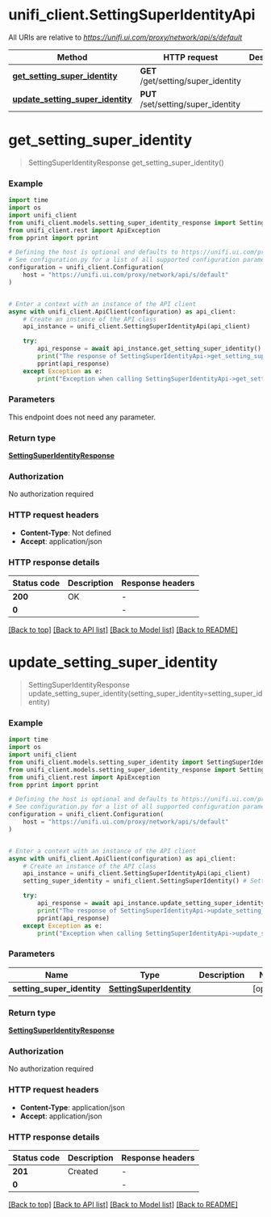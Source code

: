 # unifi_client.SettingSuperIdentityApi

All URIs are relative to *https://unifi.ui.com/proxy/network/api/s/default*

Method | HTTP request | Description
------------- | ------------- | -------------
[**get_setting_super_identity**](SettingSuperIdentityApi.md#get_setting_super_identity) | **GET** /get/setting/super_identity | 
[**update_setting_super_identity**](SettingSuperIdentityApi.md#update_setting_super_identity) | **PUT** /set/setting/super_identity | 


# **get_setting_super_identity**
> SettingSuperIdentityResponse get_setting_super_identity()



### Example


```python
import time
import os
import unifi_client
from unifi_client.models.setting_super_identity_response import SettingSuperIdentityResponse
from unifi_client.rest import ApiException
from pprint import pprint

# Defining the host is optional and defaults to https://unifi.ui.com/proxy/network/api/s/default
# See configuration.py for a list of all supported configuration parameters.
configuration = unifi_client.Configuration(
    host = "https://unifi.ui.com/proxy/network/api/s/default"
)


# Enter a context with an instance of the API client
async with unifi_client.ApiClient(configuration) as api_client:
    # Create an instance of the API class
    api_instance = unifi_client.SettingSuperIdentityApi(api_client)

    try:
        api_response = await api_instance.get_setting_super_identity()
        print("The response of SettingSuperIdentityApi->get_setting_super_identity:\n")
        pprint(api_response)
    except Exception as e:
        print("Exception when calling SettingSuperIdentityApi->get_setting_super_identity: %s\n" % e)
```



### Parameters

This endpoint does not need any parameter.

### Return type

[**SettingSuperIdentityResponse**](SettingSuperIdentityResponse.md)

### Authorization

No authorization required

### HTTP request headers

 - **Content-Type**: Not defined
 - **Accept**: application/json

### HTTP response details

| Status code | Description | Response headers |
|-------------|-------------|------------------|
**200** | OK |  -  |
**0** |  |  -  |

[[Back to top]](#) [[Back to API list]](../README.md#documentation-for-api-endpoints) [[Back to Model list]](../README.md#documentation-for-models) [[Back to README]](../README.md)

# **update_setting_super_identity**
> SettingSuperIdentityResponse update_setting_super_identity(setting_super_identity=setting_super_identity)



### Example


```python
import time
import os
import unifi_client
from unifi_client.models.setting_super_identity import SettingSuperIdentity
from unifi_client.models.setting_super_identity_response import SettingSuperIdentityResponse
from unifi_client.rest import ApiException
from pprint import pprint

# Defining the host is optional and defaults to https://unifi.ui.com/proxy/network/api/s/default
# See configuration.py for a list of all supported configuration parameters.
configuration = unifi_client.Configuration(
    host = "https://unifi.ui.com/proxy/network/api/s/default"
)


# Enter a context with an instance of the API client
async with unifi_client.ApiClient(configuration) as api_client:
    # Create an instance of the API class
    api_instance = unifi_client.SettingSuperIdentityApi(api_client)
    setting_super_identity = unifi_client.SettingSuperIdentity() # SettingSuperIdentity |  (optional)

    try:
        api_response = await api_instance.update_setting_super_identity(setting_super_identity=setting_super_identity)
        print("The response of SettingSuperIdentityApi->update_setting_super_identity:\n")
        pprint(api_response)
    except Exception as e:
        print("Exception when calling SettingSuperIdentityApi->update_setting_super_identity: %s\n" % e)
```



### Parameters


Name | Type | Description  | Notes
------------- | ------------- | ------------- | -------------
 **setting_super_identity** | [**SettingSuperIdentity**](SettingSuperIdentity.md)|  | [optional] 

### Return type

[**SettingSuperIdentityResponse**](SettingSuperIdentityResponse.md)

### Authorization

No authorization required

### HTTP request headers

 - **Content-Type**: application/json
 - **Accept**: application/json

### HTTP response details

| Status code | Description | Response headers |
|-------------|-------------|------------------|
**201** | Created |  -  |
**0** |  |  -  |

[[Back to top]](#) [[Back to API list]](../README.md#documentation-for-api-endpoints) [[Back to Model list]](../README.md#documentation-for-models) [[Back to README]](../README.md)

